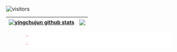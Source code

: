 ![visitors](https://visitor-badge.glitch.me/badge?page_id=小秃头儿&left_color=green&right_color=red)

| <a href="https://github.com/yingchujun"><img align="center" src="https://github-readme-stats.vercel.app/api?username=yingchujun&show_icons=true&include_all_commits=true&theme=buefy&hide_border=true&locale=cn" alt="yingchujun github stats" /></a> | <a href="https://github.com/yingchujun"><img align="center" src="https://github-readme-stats.vercel.app/api/top-langs/?username=yingchujun&layout=compact&theme=buefy&hide_border=true&locale=cn" /></a> |
| -------------------------------------------------------------------------------------------------------------------------------------------------------------------------------------------------------------------------------------------------------------- | -------------------------------------------------------------------------------------------------------------------------------------------------------------------------------------------------------------- |



<div align="center">
  <img src="./img/line.gif" alt="" />
  <img src="./img/line.gif" alt="" />
</div>
